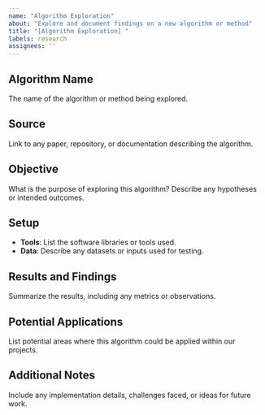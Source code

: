 ```yaml
---
name: "Algorithm Exploration"
about: "Explore and document findings on a new algorithm or method"
title: "[Algorithm Exploration] "
labels: research
assignees: ''
---
```


## Algorithm Name
The name of the algorithm or method being explored.

## Source
Link to any paper, repository, or documentation describing the algorithm.

## Objective
What is the purpose of exploring this algorithm? Describe any hypotheses or intended outcomes.

## Setup
- **Tools**: List the software libraries or tools used.
- **Data**: Describe any datasets or inputs used for testing.

## Results and Findings
Summarize the results, including any metrics or observations.

## Potential Applications
List potential areas where this algorithm could be applied within our projects.

## Additional Notes
Include any implementation details, challenges faced, or ideas for future work.

